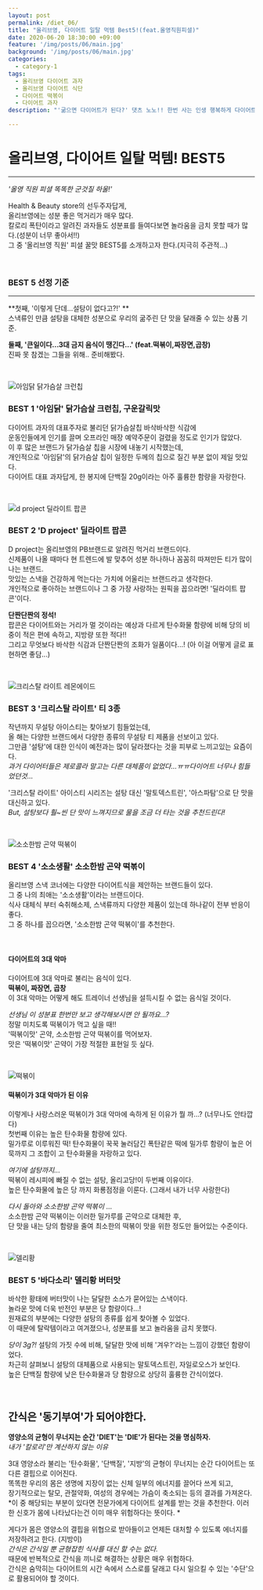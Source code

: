 ```yaml
---
layout: post
permalink: /diet_06/
title: "올리브영, 다이어트 일탈 먹템 Best5!(feat.올영직원피셜)"
date: 2020-06-20 18:30:00 +09:00
feature: '/img/posts/06/main.jpg'
background: '/img/posts/06/main.jpg'
categories:
  - category-1
tags:
  - 올리브영 다이어트 과자
  - 올리브영 다이어트 식단
  - 다이어트 떡볶이
  - 다이어트 과자
description: "'굶으면 다이어트가 된다?' 댓츠 노노!! 한번 사는 인생 행복하게 다이어트하자! 다이어터의 올리브영 군것질 하울! Eat out with ME!!"

---
```




# 올리브영, 다이어트 일탈 먹템! BEST5

---

*'올영 직원 피셜 똑똑한 군것질 하울!'*

Health & Beauty store의 선두주자답게,   
올리브영에는 성분 좋은 먹거리가 매우 많다.    
칼로리 폭탄이라고 알려진 과자들도 성분표를 들여다보면 놀라움을 금치 못할 때가 많다.(성분이 너무 좋아서!!)   
그 중 '올리브영 직원' 피셜 꿀맛 BEST5를 소개하고자 한다.(지극히 주관적...)
<br>

<br>

### BEST 5 선정 기준

---

**첫째, '이렇게 단데...설탕이 없다고?!' **  
스낵류인 만큼 설탕을 대체한 성분으로 우리의 굶주린 단 맛을 달래줄 수 있는 상품 기준.    

**둘째, '큰일이다...3대 금지 음식이 땡긴다...' (feat.떡볶이,짜장면,곱창)**    
진짜 못 참겠는 그들을 위해.. 준비해봤다.      

<br>

![아임닭 닭가슴살 크런칩](/img/posts/06/01.jpg)

### BEST 1 '아임닭' 닭가슴살 크런칩, 구운갈릭맛

다이어트 과자의 대표주자로 불리던 닭가슴살칩 바삭바삭한 식감에    
운동인들에게 인기를 끌며 오프라인 매장 예약주문이 걸렸을 정도로 인기가 많았다.   
이 후 많은 브랜드가 닭가슴살 칩을 시장에 내놓기 시작했는데,   
개인적으로 '아임닭'의 닭가슴살 칩이 일정한 두께의 칩으로 질긴 부분 없이 제일 맛있다.      
다이어트 대표 과자답게, 한 봉지에 단백질 20g이라는 아주 훌륭한 함량을 자랑한다.

<br>

![d project 딜라이트 팝콘](/img/posts/06/02.jpg)

### BEST 2 'D project' 딜라이트 팝콘

D project는 올리브영의 PB브랜드로 알려진 먹거리 브랜드이다.   
신제품이 나올 때마다 현 트렌드에 발 맞추어 성분 하나하나 꼼꼼히 따져만든 티가 많이 나는 브랜드.   
맛있는 스낵을 건강하게 먹는다는 가치에 어울리는 브랜드라고 생각한다.   
개인적으로 좋아하는 브랜드이나 그 중 가장 사랑하는 원픽을 꼽으라면! '딜라이트 팝콘'이다.  

**단짠단짠의 정석!**   
팝콘은 다이어트와는 거리가 멀 것이라는 예상과 다르게 탄수화물 함량에 비해 당의 비중이 적은 편에 속하고, 지방량 또한 적다!!    
그리고 무엇보다 바삭한 식감과 단짠단짠의 조화가 일품이다...! (아 이걸 어떻게 글로 표현하면 좋담...)   

<br>

![크리스탈 라이트 레몬에이드](/img/posts/06/03.jpg)

### BEST 3 '크리스탈 라이트' 티 3종 

작년까지 무설탕 아이스티는 찾아보기 힘들었는데,   
올 해는 다양한 브랜드에서 다양한 종류의 무설탕 티 제품을 선보이고 있다.    
그만큼 '설탕'에 대한 인식이 예전과는 많이 달라졌다는 것을 피부로 느끼고있는 요즘이다.   
*과거 다이어터들은 제로콜라 말고는 다른 대체품이 없었다...ㅠㅠ다이어트 너무나 힘들었던것...*

'크리스탈 라이트' 아이스티 시리즈는 설탕 대신 '말토덱스트린', '아스파탐'으로 단 맛을 대신하고 있다.   
*But, 설탕보다 훨~씬 단 맛이 느껴지므로 물을 조금 더 타는 것을 추천드린다!*

<br>

![소소한밤 곤약 떡볶이](/img/posts/06/04.jpg)

### BEST 4 '소소생활' 소소한밤 곤약 떡볶이

올리브영 스낵 코너에는 다양한 다이어트식을 제안하는 브랜드들이 있다.    
그 중 나의 최애는 '소소생활'이라는 브랜드이다.   
식사 대체식 부터 숙취해소제, 스낵류까지 다양한 제품이 있는데 하나같이 전부 반응이 좋다.   
그 중 하나를 꼽으라면, '소소한밤 곤약 떡볶이'를 추천한다.   

<br>

#### 다이어트의 3대 악마

다이어트에 3대 악마로 불리는 음식이 있다.    
**떡볶이, 짜장면, 곱창**   
이 3대 악마는 어떻게 해도 트레이너 선생님을 설득시킬 수 없는 음식일 것이다.  

*선생님 이 성분표 한번만 보고 생각해보시면 안 될까요...?*   
정말 미치도록 떡볶이가 먹고 싶을 때!!  
'떡볶이맛' 곤약, 소소한밤 곤약 떡볶이를 먹어보자.   
맛은 '떡볶이맛' 곤약이 가장 적절한 표현일 듯 싶다.    

<br>

![떡볶이](/img/posts/06/06.jpg)

#### 떡볶이가 3대 악마가 된 이유

이렇게나 사랑스러운 떡볶이가 3대 악마에 속하게 된 이유가 뭘 까...? (너무나도 안타깝다)   
첫번째 이유는 높은 탄수화물 함량에 있다.   
밀가루로 이루워진 떡! 탄수화물이 꾹꾹 눌러담긴 폭탄같은 떡에 밀가루 함량이 높은 어묵까지 그 조합이 고 탄수화물을 자랑하고 있다.   

*여기에 설탕까지...*   
떡볶이 레시피에 빠질 수 없는 설탕, 올리고당!이 두번째 이유이다.   
높은 탄수화물에 높은 당 까지 화룡점정을 이룬다. (그래서 내가 너무 사랑한다)

*다시 돌아와 소소한밤 곤약 떡볶이* ...   
소소한밤 곤약 떡볶이는 이러한 밀가루를 곤약으로 대체한 후,    
단 맛을 내는 당의 함량을 줄여 최소한의 떡볶이 맛을 위한 정도만 들어있는 수준이다. 

<br>

![델리황](/img/posts/06/05.jpg)

### BEST 5 '바다소리' 델리황 버터맛

바삭한 황태에 버터맛이 나는 달달한 소스가 묻어있는 스낵이다.   
놀라운 맛에 더욱 반전인 부분은 당 함량이다...!  
원재료의 부분에는 다양한 설탕의 종류를 쉽게 찾아볼 수 있었다.   
이 때문에 탈락템이라고 여겨졌으나, 성분표를 보고 놀라움을 금치 못했다.  

*당이 3g?!* 
설탕의 가짓 수에 비해, 달달한 맛에 비해 '겨우?'라는 느낌이 강했던 함량이었다.   
차근히 살펴보니 설탕의 대체품으로 사용되는 말토덱스트린, 자일로오스가 보인다.   
높은 단백질 함량에 낮은 탄수화물과 당 함량으로 상당히 훌륭한 간식이었다.   

<br>

## 간식은 '동기부여'가 되어야한다.

**영양소의 균형이 무너지는 순간 'DIET'는 'DIE'가 된다는 것을 명심하자.**<br>*내가 '칼로리'만 계산하지 않는 이유*   

3대 영양소라 불리는 '탄수화물', '단백질', '지방'의 균형이 무너지는 순간 다이어트는 또 다른 결핍으로 이어진다.     
똑똑한 우리의 몸은 생명에 지장이 없는 신체 일부의 에너지를 끌어다 쓰게 되고,   
장기적으로는 탈모, 관절약화, 여성의 경우에는 가슴이 축소되는 등의 결과를 가져온다.    
*이 중 해당되는 부분이 있다면 전문가에게 다이어트 설계를 받는 것을 추천한다.
 이러한 신호가 몸에 나타났다는건 이미 매우 위험하다는 뜻이다. *   

게다가 몸은 영양소의 결핍을 위협으로 받아들이고 언제든 대처할 수 있도록 에너지를 저장하려고 한다. (지방이)<br>*간식은 간식일 뿐 균형잡힌 식사를 대신 할 수는 없다.*  
때문에 반복적으로 간식을 끼니로 해결하는 상황은 매우 위험하다.   
간식은 숨막히는 다이어트의 시간 속에서 스스로를 달래고 다시 일으킬 수 있는 '수단'으로 활용되어야 할 것이다.
